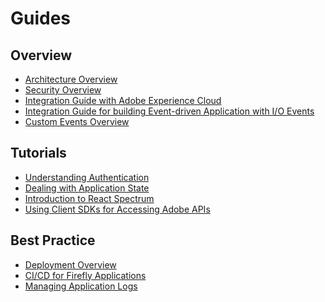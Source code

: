# Guides

## Overview
* [Architecture Overview](guides/architecture_overview.md)
* [Security Overview](guides/security_overview.md)
* [Integration Guide with Adobe Experience Cloud](/Users/saxu/Dropbox/Development/adobe-custom-applications/guides/exc_app/overview.md)
* [Integration Guide for building Event-driven Application with I/O Events]()
* [Custom Events Overview]()
## Tutorials
* [Understanding Authentication](guides/understanding_authentication.md)
* [Dealing with Application State](guides/application_state.md)
* [Introduction to React Spectrum](guides/introduction_to_react_spectrum.md)
* [Using Client SDKs for Accessing Adobe APIs](guides/using_sdks.md)
## Best Practice 
* [Deployment Overview](guides/deployment.md)
* [CI/CD for Firefly Applications](guides/ci_cd_for_firefly_apps.md)
* [Managing Application Logs](guides/application_logging.md)
